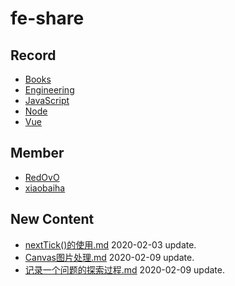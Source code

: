 
# fe-share

<!-- RECORD-START -->
## Record
* [Books](https://github.com/fff455/fe-share/tree/master/Books)
* [Engineering](https://github.com/fff455/fe-share/tree/master/Engineering)
* [JavaScript](https://github.com/fff455/fe-share/tree/master/JavaScript)
* [Node](https://github.com/fff455/fe-share/tree/master/Node)
* [Vue](https://github.com/fff455/fe-share/tree/master/Vue)
<!-- RECORD-END -->

<!-- MEMBER-START -->
## Member
* [RedOvO](https://github.com/RedOvO)
* [xiaobaiha](https://github.com/xiaobaiha)
<!-- MEMBER-END -->

<!-- NEW CONTENT-START -->
## New Content
* [nextTick()的使用.md](https://github.com/fff455/fe-share/tree/master/Vue/nextTick()的使用.md) 2020-02-03 update.
* [Canvas图片处理.md](https://github.com/fff455/fe-share/tree/master/JavaScript/Canvas图片处理.md) 2020-02-09 update.
* [记录一个问题的探索过程.md](https://github.com/fff455/fe-share/tree/master/Vue/记录一个问题的探索过程.md) 2020-02-09 update.
<!-- NEW CONTENT-END -->

